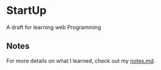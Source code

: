 # StartUp

A draft for learning web Programming

## Notes

For more details on what I learned, check out my [notes.md](./notes.md).
